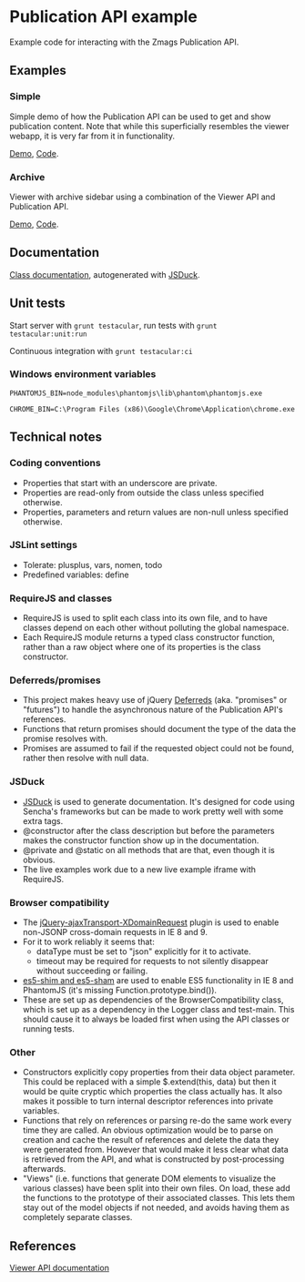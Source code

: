 Publication API example
==========================

Example code for interacting with the Zmags Publication API.

## Examples

### Simple
Simple demo of how the Publication API can be used to get and show publication content. Note that while this superficially resembles the viewer webapp, it is very far from it in functionality.

[Demo](http://lugribossk.github.com/publication-api-experiment/src/main/examples/simple/simple.html), [Code](src/main/examples/simple/simple.js).

### Archive
Viewer with archive sidebar using a combination of the Viewer API and Publication API.

[Demo](http://lugribossk.github.com/publication-api-experiment/src/main/examples/archive/archive.html), [Code](src/main/examples/archive/archive.js).

## Documentation
[Class documentation](http://lugribossk.github.com/publication-api-experiment/docs/index.html), autogenerated with [JSDuck](https://github.com/senchalabs/jsduck).

## Unit tests
Start server with `grunt testacular`, run tests with `grunt testacular:unit:run`

Continuous integration with `grunt testacular:ci`

### Windows environment variables
`PHANTOMJS_BIN=node_modules\phantomjs\lib\phantom\phantomjs.exe`

`CHROME_BIN=C:\Program Files (x86)\Google\Chrome\Application\chrome.exe`

## Technical notes

### Coding conventions
- Properties that start with an underscore are private.
- Properties are read-only from outside the class unless specified otherwise.
- Properties, parameters and return values are non-null unless specified otherwise.

### JSLint settings
- Tolerate: plusplus, vars, nomen, todo
- Predefined variables: define

### RequireJS and classes
- RequireJS is used to split each class into its own file, and to have classes depend on each other without polluting the global namespace.
- Each RequireJS module returns a typed class constructor function, rather than a raw object where one of its properties is the class constructor.

### Deferreds/promises
- This project makes heavy use of jQuery [Deferreds](http://api.jquery.com/category/deferred-object/) (aka. "promises" or "futures") to handle the asynchronous nature
  of the Publication API's references.
- Functions that return promises should document the type of the data the promise resolves with.
- Promises are assumed to fail if the requested object could not be found, rather then resolve with null data.

### JSDuck
- [JSDuck](https://github.com/senchalabs/jsduck) is used to generate documentation. It's designed for code using Sencha's frameworks but can be made to work pretty well with some extra tags.
- @constructor after the class description but before the parameters makes the constructor function show up in the documentation.
- @private and @static on all methods that are that, even though it is obvious.
- The live examples work due to a new live example iframe with RequireJS.

### Browser compatibility
- The [jQuery-ajaxTransport-XDomainRequest](https://github.com/MoonScript/jQuery-ajaxTransport-XDomainRequest) plugin is used to enable non-JSONP cross-domain requests in IE 8 and 9.
- For it to work reliably it seems that:
   - dataType must be set to "json" explicitly for it to activate.
   - timeout may be required for requests to not silently disappear without succeeding or failing.
- [es5-shim and es5-sham](https://github.com/kriskowal/es5-shim) are used to enable ES5 functionality in IE 8 and PhantomJS (it's missing Function.prototype.bind()).
- These are set up as dependencies of the BrowserCompatibility class, which is set up as a dependency in the Logger class and test-main. This should cause it to always be loaded first when using the API classes or running tests.

### Other
- Constructors explicitly copy properties from their data object parameter. This could be replaced with a
  simple $.extend(this, data) but then it would be quite cryptic which properties the class actually has. It also makes it
  possible to turn internal descriptor references into private variables.
- Functions that rely on references or parsing re-do the same work every time they are called.
  An obvious optimization would be to parse on creation and cache the result of references and delete the data they were generated from.
  However that would make it less clear what data is retrieved from the API, and what is constructed by post-processing afterwards.
- "Views" (i.e. functions that generate DOM elements to visualize the various classes) have been split into their own files. On load, these add the functions to the prototype of their associated classes. This lets them stay out of the model objects if not needed, and avoids having them as completely separate classes.

## References
[Viewer API documentation](http://documentation.zmags.com/viewercommonapi/index.html)
